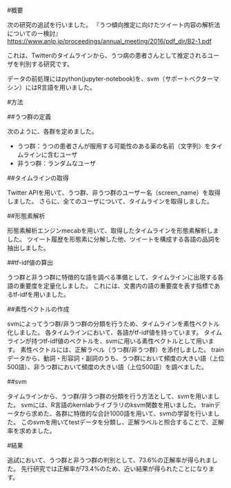 #概要

次の研究の追試を行いました。
『うつ傾向推定に向けたツイート内容の解析法についての一検討』
https://www.anlp.jp/proceedings/annual_meeting/2016/pdf_dir/B2-1.pdf

これは、Twitterのタイムラインから、うつ病の患者さんとして推定されるユーザを判別する研究です。

データの前処理にはpython(jupyter-notebook)を、svm（サポートベクターマシン）にはR言語を用いました。

#方法

##うつ群の定義

次のように、各群を定めました。
- うつ群：うつの患者さんが服用する可能性のある薬の名前（文字列）をタイムラインに含むユーザ
- 非うつ群：ランダムなユーザ

##タイムラインの取得

Twitter APIを用いて、うつ群、非うつ群のユーザー名（screen_name）を取得しました。
さらに、全てのユーザについて、タイムラインを取得しました。

##形態素解析

形態素解析エンジンmecabを用いて、取得したタイムラインを形態素解析しました。
ツイート履歴を形態素に分解した他、ツイートを構成する各語の品詞を抽出しました。

##tf-idf値の算出

うつ群と非うつ群に特徴的な語を調べる準備として、タイムラインに出現する各語の重要度を定量化しました。
これには、文書内の語の重要度を表す指標であるtf-idfを用いました。

##素性ベクトルの作成

svmによってうつ群/非うつ群の分類を行うため、タイムラインを素性ベクトル化しました。
各タイムラインにおいて、各語がtf-idf値を持っています。
タイムラインが持つtf-idf値のベクトルを、svmに用いる素性ベクトルとして用います。
素性ベクトルには、正解ラベル（うつ群/非うつ群）を添付しました。
trainデータから、動詞・形容詞・副詞のうち、うつ群において頻度の大きい語（上位500語）、非うつ群において頻度の大きい語（上位500語）を調べました。

##svm　

タイムラインから、うつ群/非うつ群の分類を行う方法として、svmを用いました。
svmには、R言語のkernlabライブラリのksvm関数を用いました。
trainデータから求めた、各群に特徴的な合計1000語を用いて、svmの学習を行いました。
このsvmを用いてtestデータを分類し、正解ラベルと照合することで、正解率を求めました。

#結果

追試において、うつ群と非うつ群の判別として、73.6%の正解率が得られました。
先行研究では正解率が73.4%のため、近い結果が得られたことになります。
